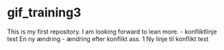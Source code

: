 # gif_training3
This is my first repository.
I am looking forward to lean more. - konfliktlinje test 
En ny ændring - ændring efter konflikt ass. 1
Ny linje til konflikt test
